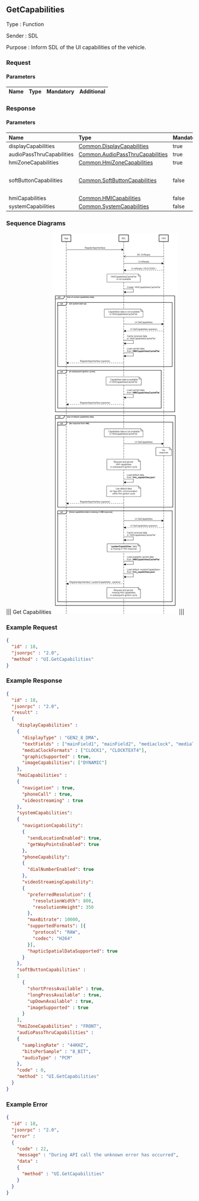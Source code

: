 ## GetCapabilities

Type
: Function

Sender
: SDL

Purpose
: Inform SDL of the UI capabilities of the vehicle.


### Request

#### Parameters

|Name|Type|Mandatory|Additional|
|:---|:---|:--------|:---------|

### Response

#### Parameters

|Name|Type|Mandatory|Additional|
|:---|:---|:--------|:---------|
|displayCapabilities|[Common.DisplayCapabilities](../../common/structs/#displaycapabilities)|true||
|audioPassThruCapabilities|[Common.AudioPassThruCapabilities](../../common/structs/#audiopassthrucapabilities)|true||
|hmiZoneCapabilities|[Common.HmiZoneCapabilities](../../common/enums/#hmizonecapabilities)|true||
|softButtonCapabilities|[Common.SoftButtonCapabilities](../../common/structs/#softbuttoncapabilities)|false|array: true<br>minsize: 1<br>maxsize: 100|
|hmiCapabilities|[Common.HMICapabilities](../../common/structs/#hmicapabilities)|false||
|systemCapabilities|[Common.SystemCapabilities](../../common/structs/#systemcapabilities)|false||

### Sequence Diagrams
|||
Get Capabilities
![GetCapabilities](./assets/GetCapabilities.png)
|||

### Example Request

```json
{
  "id" : 18,
  "jsonrpc" : "2.0",
  "method" : "UI.GetCapabilities"
}
```
### Example Response

```json
{
  "id" : 18,
  "jsonrpc" : "2.0",
  "result" :
  {
    "displayCapabilities" :
    {
      "displayType" : "GEN2_8_DMA",
      "textFields" : ["mainField1", "mainField2", "mediaclock", "mediaTrack", "alertText1", "alertText2", "alertText3", "scrollableMessageBody", "initialInteractionText", "navigationText1", "navigationText2", "audioPassThruDisplayText1", "audioPassThruDisplayText2", "notificationText"],
      "mediaClockFormats" : ["CLOCK1", "CLOCKTEXT4"],
      "graphicSupported" : true,
      "imageCapabilities": ["DYNAMIC"]
    },
    "hmiCapabilities" :
    {
      "navigation" : true,
      "phoneCall" : true,
      "videostreaming" : true
    },
    "systemCapabilities":
    {
      "navigationCapability":
      {
        "sendLocationEnabled": true,
        "getWayPointsEnabled": true
      },
      "phoneCapability":
      {
        "dialNumberEnabled": true
      },
      "videoStreamingCapability":
      {
        "preferredResolution": {
          "resolutionWidth": 800,
          "resolutionHeight": 350
        },
        "maxBitrate": 10000,
        "supportedFormats": [{
          "protocol": "RAW",
          "codec": "H264"
        }],
        "hapticSpatialDataSupported": true
      }
    },
    "softButtonCapabilities" :
    [
      {
        "shortPressAvailable" : true,
        "longPressAvailable" : true,
        "upDownAvailable" : true,
        "imageSupported" : true
      }
    ],
    "hmiZoneCapabilities" : "FRONT",
    "audioPassThruCapabilities" :
    {
      "samplingRate" : "44KHZ",
      "bitsPerSample" : "8_BIT",
      "audioType" : "PCM"
    },
    "code" : 0,
    "method" : "UI.GetCapabilities"
  }
}
```

### Example Error

```json
{
  "id" : 18,
  "jsonrpc" : "2.0",
  "error" :
  {
    "code" : 22,
    "message" : "During API call the unknown error has occurred",
    "data" :
    {
      "method" : "UI.GetCapabilities"
    }
  }
}
```
